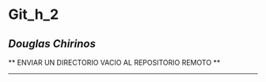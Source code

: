 # Git_h_2
## ***Douglas Chirinos***
** ENVIAR UN DIRECTORIO VACIO AL REPOSITORIO REMOTO **

--------------------
